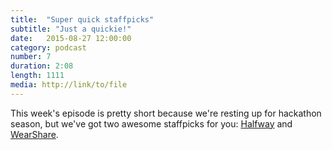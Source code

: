 ```yaml
---
title:  "Super quick staffpicks"
subtitle: "Just a quickie!"
date:   2015-08-27 12:00:00
category: podcast
number: 7
duration: 2:08
length: 1111
media: http://link/to/file
---
```

This week's episode is pretty short because we're resting up for hackathon season, but we've got two awesome staffpicks for you: <a href="http://devpost.com/software/halfway">Halfway</a> and <a href="http://devpost.com/software/wearshare">WearShare</a>.

